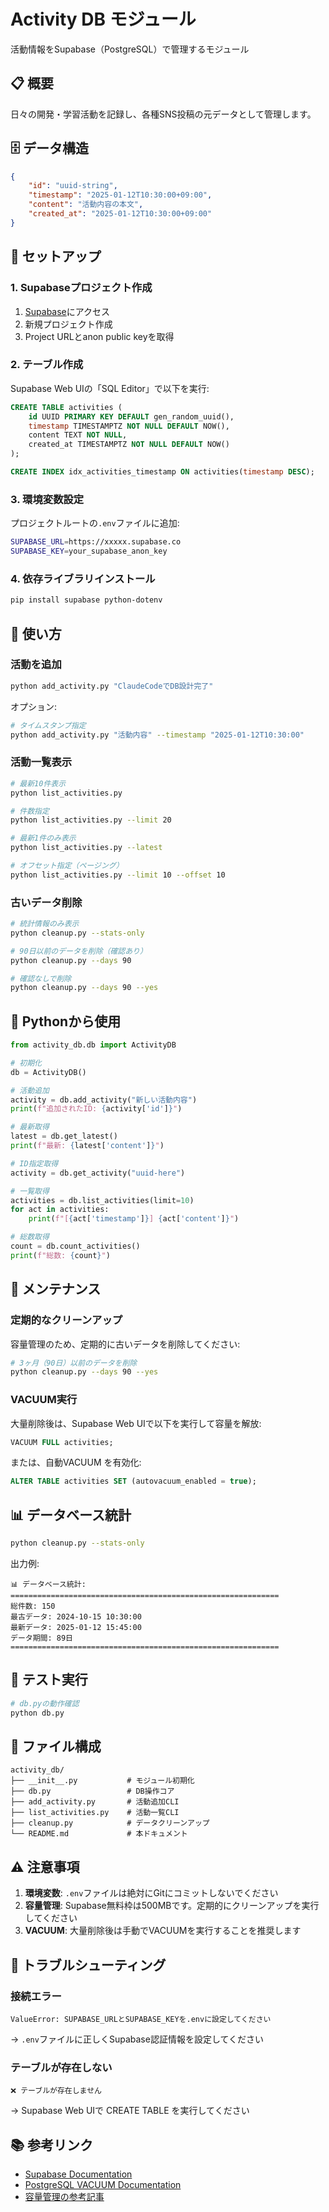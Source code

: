 # Activity DB モジュール

活動情報をSupabase（PostgreSQL）で管理するモジュール

## 📋 概要

日々の開発・学習活動を記録し、各種SNS投稿の元データとして管理します。

## 🗄️ データ構造

```json
{
    "id": "uuid-string",
    "timestamp": "2025-01-12T10:30:00+09:00",
    "content": "活動内容の本文",
    "created_at": "2025-01-12T10:30:00+09:00"
}
```

## 🚀 セットアップ

### 1. Supabaseプロジェクト作成

1. [Supabase](https://supabase.com/)にアクセス
2. 新規プロジェクト作成
3. Project URLとanon public keyを取得

### 2. テーブル作成

Supabase Web UIの「SQL Editor」で以下を実行:

```sql
CREATE TABLE activities (
    id UUID PRIMARY KEY DEFAULT gen_random_uuid(),
    timestamp TIMESTAMPTZ NOT NULL DEFAULT NOW(),
    content TEXT NOT NULL,
    created_at TIMESTAMPTZ NOT NULL DEFAULT NOW()
);

CREATE INDEX idx_activities_timestamp ON activities(timestamp DESC);
```

### 3. 環境変数設定

プロジェクトルートの`.env`ファイルに追加:

```bash
SUPABASE_URL=https://xxxxx.supabase.co
SUPABASE_KEY=your_supabase_anon_key
```

### 4. 依存ライブラリインストール

```bash
pip install supabase python-dotenv
```

## 📝 使い方

### 活動を追加

```bash
python add_activity.py "ClaudeCodeでDB設計完了"
```

オプション:
```bash
# タイムスタンプ指定
python add_activity.py "活動内容" --timestamp "2025-01-12T10:30:00"
```

### 活動一覧表示

```bash
# 最新10件表示
python list_activities.py

# 件数指定
python list_activities.py --limit 20

# 最新1件のみ表示
python list_activities.py --latest

# オフセット指定（ページング）
python list_activities.py --limit 10 --offset 10
```

### 古いデータ削除

```bash
# 統計情報のみ表示
python cleanup.py --stats-only

# 90日以前のデータを削除（確認あり）
python cleanup.py --days 90

# 確認なしで削除
python cleanup.py --days 90 --yes
```

## 🐍 Pythonから使用

```python
from activity_db.db import ActivityDB

# 初期化
db = ActivityDB()

# 活動追加
activity = db.add_activity("新しい活動内容")
print(f"追加されたID: {activity['id']}")

# 最新取得
latest = db.get_latest()
print(f"最新: {latest['content']}")

# ID指定取得
activity = db.get_activity("uuid-here")

# 一覧取得
activities = db.list_activities(limit=10)
for act in activities:
    print(f"[{act['timestamp']}] {act['content']}")

# 総数取得
count = db.count_activities()
print(f"総数: {count}")
```

## 🧹 メンテナンス

### 定期的なクリーンアップ

容量管理のため、定期的に古いデータを削除してください:

```bash
# 3ヶ月（90日）以前のデータを削除
python cleanup.py --days 90 --yes
```

### VACUUM実行

大量削除後は、Supabase Web UIで以下を実行して容量を解放:

```sql
VACUUM FULL activities;
```

または、自動VACUUM を有効化:

```sql
ALTER TABLE activities SET (autovacuum_enabled = true);
```

## 📊 データベース統計

```bash
python cleanup.py --stats-only
```

出力例:
```
📊 データベース統計:
============================================================
総件数: 150
最古データ: 2024-10-15 10:30:00
最新データ: 2025-01-12 15:45:00
データ期間: 89日
============================================================
```

## 🔧 テスト実行

```bash
# db.pyの動作確認
python db.py
```

## 📁 ファイル構成

```
activity_db/
├── __init__.py           # モジュール初期化
├── db.py                 # DB操作コア
├── add_activity.py       # 活動追加CLI
├── list_activities.py    # 活動一覧CLI
├── cleanup.py            # データクリーンアップ
└── README.md             # 本ドキュメント
```

## ⚠️ 注意事項

1. **環境変数**: `.env`ファイルは絶対にGitにコミットしないでください
2. **容量管理**: Supabase無料枠は500MBです。定期的にクリーンアップを実行してください
3. **VACUUM**: 大量削除後は手動でVACUUMを実行することを推奨します

## 🐛 トラブルシューティング

### 接続エラー

```
ValueError: SUPABASE_URLとSUPABASE_KEYを.envに設定してください
```

→ `.env`ファイルに正しくSupabase認証情報を設定してください

### テーブルが存在しない

```
❌ テーブルが存在しません
```

→ Supabase Web UIで CREATE TABLE を実行してください

## 📚 参考リンク

- [Supabase Documentation](https://supabase.com/docs)
- [PostgreSQL VACUUM Documentation](https://www.postgresql.org/docs/current/sql-vacuum.html)
- [容量管理の参考記事](https://zenn.dev/shimotani/articles/45206b9aacdad7)
